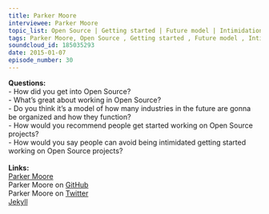 ```yaml
--- 
title: Parker Moore
interviewee: Parker Moore
topic_list: Open Source | Getting started | Future model | Intimidation
tags: Parker Moore, Open Source , Getting started , Future model , Intimidation
soundcloud_id: 185035293
date: 2015-01-07
episode_number: 30
---
```

 
<p class="show_notes_display"><b>Questions:</b><br>- How did you get into Open Source?<br>- What’s great about working in Open Source?<br>- Do you think it’s a model of how many industries in the future are gonna be organized and how they function?<br>- How would you recommend people get started working on Open Source projects?<br>- How would you say people can avoid being intimidated getting started working on Open Source projects?<br><br><b>Links:</b><br><a rel="nofollow" target="_blank" href="https://byparker.com/">Parker Moore</a><br>Parker Moore on <a rel="nofollow" target="_blank" href="https://github.com/parkr">GitHub</a><br>Parker Moore on <a rel="nofollow" target="_blank" href="https://twitter.com/parkr">Twitter</a><br><a rel="nofollow" target="_blank" href="http://jekyllrb.com/">Jekyll</a><br><br></p>

